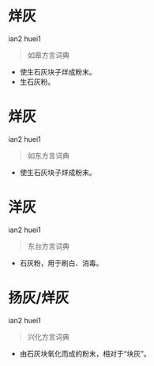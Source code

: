 # 烊灰
ian2 huei1
> 如皋方言词典
- 使生石灰块子烊成粉末。
- 生石灰粉。

# 烊灰
ian2 huei1
> 如东方言词典
- 使生石灰块子烊成粉末。

# 洋灰
ian2 huei1
> 东台方言词典
- 石灰粉，用于刷白、消毒。

# 扬灰/烊灰
ian2 huei1
> 兴化方言词典
- 由石灰块氧化而成的粉末，相对于“块灰”。
